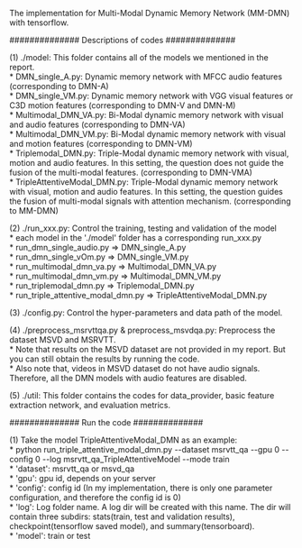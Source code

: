 The implementation for Multi-Modal Dynamic Memory Network (MM-DMN) with tensorflow.

############## Descriptions of codes ##############

(1) ./model: This folder contains all of the models we mentioned in the report.   
	* DMN_single_A.py: Dynamic memory network with MFCC audio features (corresponding to DMN-A)  
	* DMN_single_VM.py: Dynamic memory network with VGG visual features or C3D motion features  (corresponding to DMN-V and DMN-M)  
	* Multimodal_DMN_VA.py: Bi-Modal dynamic memory network with visual and audio features (corresponding to DMN-VA)  
	* Multimodal_DMN_VM.py: Bi-Modal dynamic memory network with visual and motion features (corresponding to DMN-VM)  
	* Triplemodal_DMN.py: Triple-Modal dynamic memory network with visual, motion and audio features. In this setting, the question does not guide the fusion of the multi-modal features. (corresponding to DMN-VMA)  
	* TripleAttentiveModal_DMN.py: Triple-Modal dynamic memory network with visual, motion and audio features. In this setting, the question guides the fusion of multi-modal signals with attention mechanism. (corresponding to MM-DMN)  
	
(2) ./run_xxx.py: Control the training, testing and validation of the model  
	* each model in the './model' folder has a corresponding run_xxx.py  
	* run_dmn_single_audio.py => DMN_single_A.py  
	* run_dmn_single_vOm.py => DMN_single_VM.py  
	* run_multimodal_dmn_va.py => Multimodal_DMN_VA.py  
	* run_multimodal_dmn_vm.py => Multimodal_DMN_VM.py  
	* run_triplemodal_dmn.py => Triplemodal_DMN.py  
	* run_triple_attentive_modal_dmn.py => TripleAttentiveModal_DMN.py  
	
(3) ./config.py: Control the hyper-parameters and data path of the model.  

(4) ./preprocess_msrvttqa.py & preprocess_msvdqa.py: Preprocess the dataset MSVD and MSRVTT.  
	* Note that results on the MSVD dataset are not provided in my report. But you can still obtain the results by running the code.  
	* Also note that, videos in MSVD dataset do not have audio signals. Therefore, all the DMN models with audio features are disabled.  
	
(5) ./util: This folder contains the codes for data_provider, basic feature extraction network, and evaluation metrics.  


############## Run the code ##############

(1) Take the model TripleAttentiveModal_DMN as an example:  
	* python run_triple_attentive_modal_dmn.py --dataset msrvtt_qa --gpu 0 --config 0 --log msrvtt_qa_TripleAttentiveModel --mode train  
	* 'dataset': msrvtt_qa or msvd_qa  
	* 'gpu': gpu id, depends on your server  
	* 'config': config id (In my implementation, there is only one parameter configuration, and therefore the config id is 0)  
	* 'log': Log folder name. A log dir will be created with this name. The dir will contain three subdirs: stats(train, test and validation results), checkpoint(tensorflow saved model), and summary(tensorboard).  
	* 'model': train or test  
 
